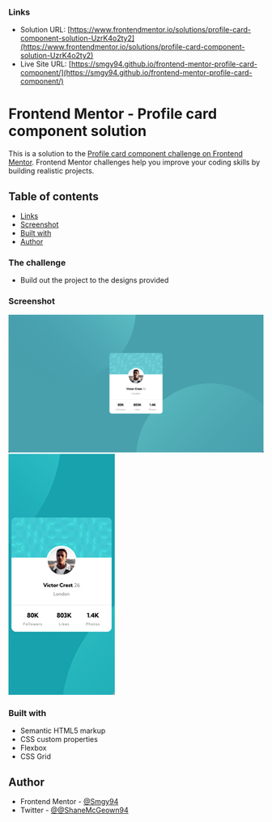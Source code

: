 ### Links

- Solution URL: [https://www.frontendmentor.io/solutions/profile-card-component-solution-UzrK4o2ty2](https://www.frontendmentor.io/solutions/profile-card-component-solution-UzrK4o2ty2)
- Live Site URL: [https://smgy94.github.io/frontend-mentor-profile-card-component/](https://smgy94.github.io/frontend-mentor-profile-card-component/)

# Frontend Mentor - Profile card component solution

This is a solution to the [Profile card component challenge on Frontend Mentor](https://www.frontendmentor.io/solutions/profile-card-component-solution-UzrK4o2ty2). Frontend Mentor challenges help you improve your coding skills by building realistic projects.

## Table of contents

- [Links](#links)
- [Screenshot](#screenshot)
- [Built with](#built-with)
- [Author](#author)

### The challenge

- Build out the project to the designs provided

### Screenshot

![Desktop](./images/screenshot01.png)
![Mobile](./images/screenshot02.png)

### Built with

- Semantic HTML5 markup
- CSS custom properties
- Flexbox
- CSS Grid

## Author

- Frontend Mentor - [@Smgy94](https://www.frontendmentor.io/profile/Smgy94)
- Twitter - [@@ShaneMcGeown94](https://twitter.com/ShaneMcGeown94)
